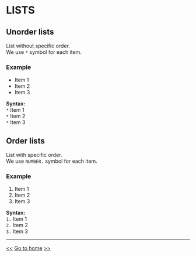 # LISTS

<!-- UNORDER LIST -->
## Unorder lists
List without specific order.  
We use `*` symbol for each item.

### Example
* Item 1
* Item 2
* Item 3

**Syntax:**  
`*` Item 1  
`*` Item 2  
`*` Item 3


<!-- ORDER LIST -->
## Order lists
List with specific order.  
We use `NUMBER.` symbol for each item.

### Example
1. Item 1
2. Item 2
3. Item 3

**Syntax:**  
`1.` Item 1  
`2.` Item 2  
`3.` Item 3

---
[<<](02_format_text.md "Previus") [Go to home](00_home.md "Home") [>>](04_hyperlinks.md "Next")